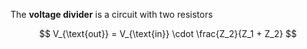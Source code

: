 The **voltage divider** is a circuit with two resistors

$$
V_{\text{out}} = V_{\text{in}} \cdot \frac{Z_2}{Z_1 + Z_2}
$$